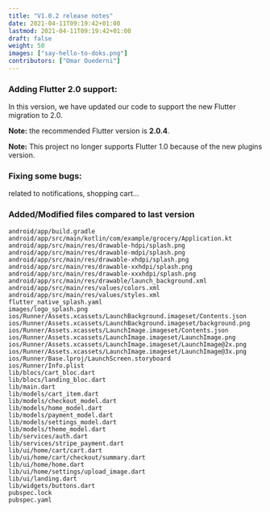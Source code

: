 ```yaml
---
title: "V1.0.2 release notes"
date: 2021-04-11T09:19:42+01:00
lastmod: 2021-04-11T09:19:42+01:00
draft: false
weight: 50
images: ["say-hello-to-doks.png"]
contributors: ["Omar Ouederni"]
---
```


### Adding Flutter 2.0 support:

In this version, we have updated our code to support the new Flutter migration to 2.0.

**Note:** the recommended Flutter version is **2.0.4**.

**Note:** This project no longer supports Flutter 1.0 because of the new plugins version.


### Fixing some bugs:
related to notifications, shopping cart...

### Added/Modified files compared to last version
```
android/app/build.gradle
android/app/src/main/kotlin/com/example/grocery/Application.kt
android/app/src/main/res/drawable-hdpi/splash.png
android/app/src/main/res/drawable-mdpi/splash.png
android/app/src/main/res/drawable-xhdpi/splash.png
android/app/src/main/res/drawable-xxhdpi/splash.png
android/app/src/main/res/drawable-xxxhdpi/splash.png
android/app/src/main/res/drawable/launch_background.xml
android/app/src/main/res/values/colors.xml
android/app/src/main/res/values/styles.xml
flutter_native_splash.yaml
images/logo_splash.png
ios/Runner/Assets.xcassets/LaunchBackground.imageset/Contents.json
ios/Runner/Assets.xcassets/LaunchBackground.imageset/background.png
ios/Runner/Assets.xcassets/LaunchImage.imageset/Contents.json
ios/Runner/Assets.xcassets/LaunchImage.imageset/LaunchImage.png
ios/Runner/Assets.xcassets/LaunchImage.imageset/LaunchImage@2x.png
ios/Runner/Assets.xcassets/LaunchImage.imageset/LaunchImage@3x.png
ios/Runner/Base.lproj/LaunchScreen.storyboard
ios/Runner/Info.plist
lib/blocs/cart_bloc.dart
lib/blocs/landing_bloc.dart
lib/main.dart
lib/models/cart_item.dart
lib/models/checkout_model.dart
lib/models/home_model.dart
lib/models/payment_model.dart
lib/models/settings_model.dart
lib/models/theme_model.dart
lib/services/auth.dart
lib/services/stripe_payment.dart
lib/ui/home/cart/cart.dart
lib/ui/home/cart/checkout/summary.dart
lib/ui/home/home.dart
lib/ui/home/settings/upload_image.dart
lib/ui/landing.dart
lib/widgets/buttons.dart
pubspec.lock
pubspec.yaml
```
